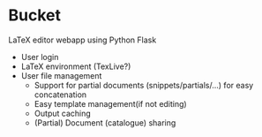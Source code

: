 # Bucket

LaTeX editor webapp using Python Flask

 - User login
 - LaTeX environment (TexLive?)
 - User file management
   - Support for partial documents (snippets/partials/...) for easy concatenation
   - Easy template management(if not editing)
   - Output caching
   - (Partial) Document (catalogue) sharing
